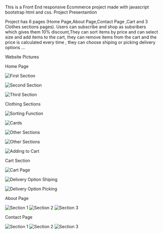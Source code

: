 This is a Front End responsive Ecommerce project made with javascript bootstrap html and css.
Project Presentantion

Project has 6 pages (Home Page,About Page,Contact Page ,Cart and 3 Clothes sections pages).
Users can subscribe and shop as subsribers which gives them 10% discount,They can sort items by price and can select size and add items to the cart, they can remove items from the cart and the price is calculated every time , they can choose shiping or picking delivery options ...

Website Pictures 

Home Page

![First Section](Web_Pics/HomePageIntro.png)

![Second Section](Web_Pics/HomePage-Section2.jpg)


![Third Section](Web_Pics/HomePageSection3.png)

Clothing Sections


![Sorting Function](Web_Pics/MenSectionSortingFunction.png)

![Cards](Web_Pics/SectionCards.png)


![Other Sections](Web_Pics/WomenSection.png)


![Other Sections](Web_Pics/HatsSection.png)


![Adding to Cart](Web_Pics/AddingToCartFunction.png)

Cart Section


![Cart Page](Web_Pics/CartPage.png)

![Delivery Option Shiping](Web_Pics/DeliveryOption1.png)

![Delivery Option Picking](Web_Pics/DeliveryOption2.png)

About Page

![Section 1](Web_Pics/AboutSection1.png)
![Section 2](Web_Pics/AboutSection2.png)
![Section 3](Web_Pics/AboutSection3.png)

Contact Page

![Section 1](Web_Pics/ContactSection1.png)
![Section 2](Web_Pics/ContactSection2.png)
![Section 3](Web_Pics/ContactSection3.png)
